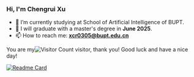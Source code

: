 

### Hi, I'm Chengrui Xu

- 🔭 I’m currently studying at School of  Artificial Intelligence of BUPT.
- 🤔 I will graduate with a master's degree in **June 2025**.
- 📫 How to reach me: **[xcr0305@bupt.edu.cn](mailto:xcr0305@bupt.edu.cn)**

You are my![Visitor Count](https://profile-counter.glitch.me/captain0305/count.svg) visitor, thank you! Good luck and have a nice day!


[![Readme Card](https://github-readme-stats.vercel.app/api/pin/?username=captain0305&repo=tiktok)](https://github.com/anuraghazra/github-readme-stats)

